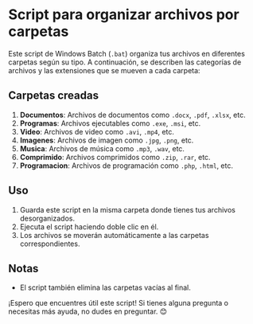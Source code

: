 # Script para organizar archivos por carpetas

Este script de Windows Batch (`.bat`) organiza tus archivos en diferentes carpetas según su tipo. A continuación, se describen las categorías de archivos y las extensiones que se mueven a cada carpeta:

## Carpetas creadas

1. **Documentos**: Archivos de documentos como `.docx`, `.pdf`, `.xlsx`, etc.
2. **Programas**: Archivos ejecutables como `.exe`, `.msi`, etc.
3. **Video**: Archivos de video como `.avi`, `.mp4`, etc.
4. **Imagenes**: Archivos de imagen como `.jpg`, `.png`, etc.
5. **Musica**: Archivos de música como `.mp3`, `.wav`, etc.
6. **Comprimido**: Archivos comprimidos como `.zip`, `.rar`, etc.
7. **Programacion**: Archivos de programación como `.php`, `.html`, etc.

## Uso

1. Guarda este script en la misma carpeta donde tienes tus archivos desorganizados.
2. Ejecuta el script haciendo doble clic en él.
3. Los archivos se moverán automáticamente a las carpetas correspondientes.

## Notas

- El script también elimina las carpetas vacías al final.

¡Espero que encuentres útil este script! Si tienes alguna pregunta o necesitas más ayuda, no dudes en preguntar. 😊

